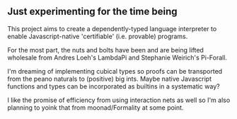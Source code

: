 ## Just experimenting for the time being

This project aims to create a dependently-typed language interpreter to enable Javascript-native 'certifiable' (i.e. provable) programs.

For the most part, the nuts and bolts have been and are being lifted wholesale from Andres Loeh's LambdaPi and Stephanie Weirich's Pi-Forall.

I'm dreaming of implementing cubical types so proofs can be transported from the peano naturals to (positive) big ints. Maybe native Javascript functions and types can be incorporated as builtins in a systematic way?

I like the promise of efficiency from using interaction nets as well so I'm also planning to yoink that from moonad/Formality at some point.
